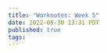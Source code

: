 ```yaml
---
title: "Worknotes: Week 5"
date: 2022-05-30 13:31 PDT
published: true
tags:
---
```




<blockquote markdown="1">



</blockquote>

